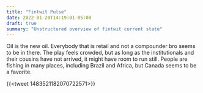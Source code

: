 ```yaml
---
title: "Fintwit Pulse"
date: 2022-01-20T14:19:01-05:00
draft: true
summary: "Unstructured overview of fintwit current state"
---
```




Oil is the new oil. Everybody that is retail and not a compounder bro seems to be in there. The play feels crowded, but as long as the institutionals and their cousins have not arrived, it might have room to run still. People are fishing in many places, including Brazil and Africa, but Canada seems to be a favorite.

{{<tweet 1483521182070722571>}}





